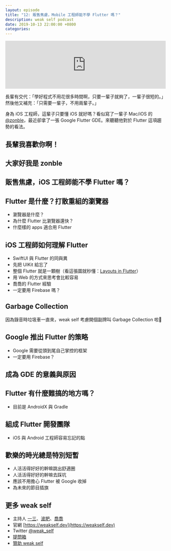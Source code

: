 ```yaml
---
layout: episode
title: "12: 販售焦慮，Mobile 工程師能不學 Flutter 嗎？"
description: weak self podcast
date: 2019-10-13 22:00:00 +0800
categories: 
---
```

<iframe src="https://www.listennotes.com/embedded/e/644c2e32bb6344f4b3d4694412cf99eb/" width="100%" style="width: 1px; min-width: 100%;" frameborder="0" scrolling="no"></iframe>

長輩有交代：「學好程式不用花很多時間啊，只要一輩子就夠了，一輩子很短的。」然後他又補充：「只需要一輩子，不用兩輩子。」

身為 iOS 工程師，這輩子只要懂 iOS 就好嗎？看似寫了一輩子 Mac/iOS 的 [@zonble](https://twitter.com/zonble)，最近卻拿了一張 Google Flutter GDE。來聽聽他對於 Flutter 這項趨勢的看法。

## 長輩我喜歡你啊！
## 大家好我是 zonble
## 販售焦慮，iOS 工程師能不學 Flutter 嗎？
## Flutter 是什麼？打散重組的瀏覽器

* 瀏覽器是什麼？
* 為什麼 Flutter 比瀏覽器還快？
* 什麼樣的 apps 適合用 Flutter

## iOS 工程師如何理解 Flutter

* SwiftUI 與 Flutter 的同與異
* 先把 UIKit 給忘了
* 整個 Flutter 就是一顆樹（看這張圖就秒懂：[Layouts in Flutter](https://flutter.dev/docs/development/ui/layout)）
* 用 Web 的方式來思考會比較容易
* 喬喬的 Flutter 經驗
* 一定要用 Firebase 嗎？

## Garbage Collection

因為錄音時垃圾車一直來，weak self 考慮開個副牌叫 Garbage Collection 啦🤣

## Google 推出 Flutter 的策略

* Google 需要從頭到尾自己掌控的框架
* 一定要用 Firebase？

## 成為 GDE 的意義與原因

## Flutter 有什麼難搞的地方嗎？

* 目前是 AndroidX 與 Gradle

## 組成 Flutter 開發團隊

* iOS 與 Android 工程師容易忘記的點

## 歡樂的時光總是特別短暫

* 人活活得好好的幹嘛跳出舒適圈
* 人活活得好好的幹嘛去踩坑
* 應該不用擔心 Flutter 被 Google 收掉
* 為未來的節目插旗

## 更多 weak self

* 主持人 [一三](https://twitter.com/ethanhuang13)、[波肥](https://twitter.com/PofatTseng)、[喬喬](https://twitter.com/joe_trash_talk)
* 官網 [https://weakself.dev](https://weakself.dev)
* Twitter [@weak_self](https://twitter.com/weak_self)
* [提問箱](https://peing.net/zh-TW/weak_self)
* [贊助 weak self](https://weakself.dev/#donation)